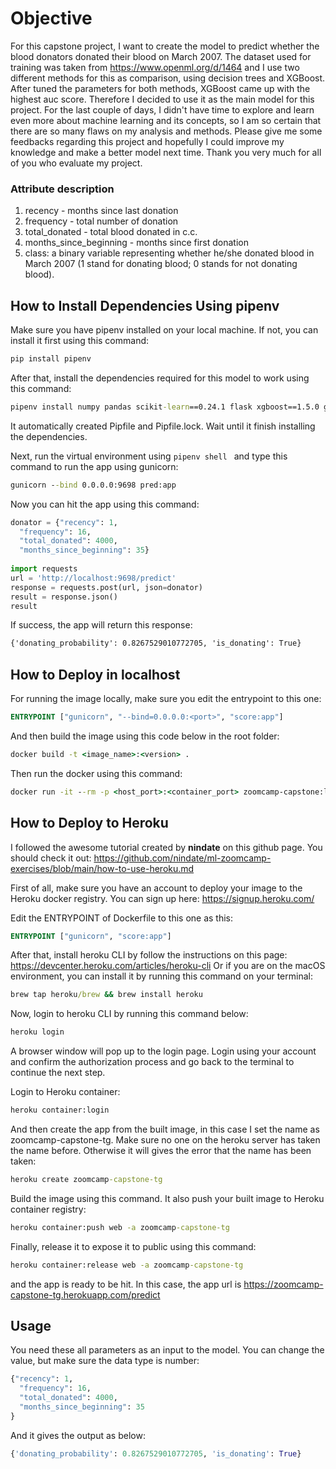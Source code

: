 # Objective
For this capstone project, I want to create the model to predict whether the blood donators donated their blood on March 2007.
The dataset used for training was taken from https://www.openml.org/d/1464 and I use two different methods for this as comparison, 
using decision trees and XGBoost. After tuned the parameters for both methods, XGBoost came up with the highest auc score. 
Therefore I decided to use it as the main model for this project.
For the last couple of days, I didn't have time to explore and learn even more about machine learning and its concepts, 
so I am so certain that there are so many flaws on my analysis and methods. Please give me some feedbacks regarding this project and hopefully 
I could improve my knowledge and make a better model next time. Thank you very much for all of you who evaluate my project.

### Attribute description   
1. recency - months since last donation 
2. frequency - total number of donation 
3. total_donated - total blood donated in c.c. 
4. months_since_beginning - months since first donation
5. class: a binary variable representing whether he/she donated blood in March 2007 (1 stand for donating blood; 0 stands for not donating blood).

## How to Install Dependencies Using pipenv
Make sure you have pipenv installed on your local machine. If not, you can install it first using this command:
```cmd
pip install pipenv
```
After that, install the dependencies required for this model to work using this command:
```cmd
pipenv install numpy pandas scikit-learn==0.24.1 flask xgboost==1.5.0 gunicorn
```
It automatically created Pipfile and Pipfile.lock. Wait until it finish installing the dependencies.

Next, run the virtual environment using ```pipenv shell ``` and type this command to run the app using gunicorn:
```cmd
gunicorn --bind 0.0.0.0:9698 pred:app
```
Now you can hit the app using this command:
```python
donator = {"recency": 1,
  "frequency": 16,
  "total_donated": 4000,
  "months_since_beginning": 35}
 
import requests
url = 'http://localhost:9698/predict'
response = requests.post(url, json=donator)
result = response.json()
result
```
If success, the app will return this response:
```cmd
{'donating_probability': 0.8267529010772705, 'is_donating': True}
```


## How to Deploy in localhost
For running the image locally, make sure you edit the entrypoint to this one:
```Dockerfile
ENTRYPOINT ["gunicorn", "--bind=0.0.0.0:<port>", "score:app"]
```

And then build the image using this code below in the root folder:
```cmd
docker build -t <image_name>:<version> .
```

Then run the docker using this command:
```cmd
docker run -it --rm -p <host_port>:<container_port> zoomcamp-capstone:latest
```

## How to Deploy to Heroku
I followed the awesome tutorial created by **nindate** on this github page. You should check it out: https://github.com/nindate/ml-zoomcamp-exercises/blob/main/how-to-use-heroku.md

First of all, make sure you have an account to deploy your image to the Heroku docker registry. You can sign up here: https://signup.heroku.com/

Edit the ENTRYPOINT of Dockerfile to this one as this:
```Dockerfile
ENTRYPOINT ["gunicorn", "score:app"]
```

After that, install heroku CLI by follow the instructions on this page: https://devcenter.heroku.com/articles/heroku-cli
Or if you are on the macOS environment, you can install it by running this command on your terminal:
```cmd
brew tap heroku/brew && brew install heroku
```

Now, login to heroku CLI by running this command below:
``` cmd
heroku login
```
A browser window will pop up to the login page. Login using your account and confirm the authorization process and go back to the terminal to continue the next step.

Login to Heroku container:
```cmd
heroku container:login
```

And then create the app from the built image, in this case I set the name as zoomcamp-capstone-tg. Make sure no one on the heroku server has taken the name before. Otherwise it will gives the error that the name has been taken:
```cmd
heroku create zoomcamp-capstone-tg 
```

Build the image using this command. It also push your built image to Heroku container registry:
```cmd
heroku container:push web -a zoomcamp-capstone-tg
```

Finally, release it to expose it to public using this command:
```cmd
heroku container:release web -a zoomcamp-capstone-tg
```
and the app is ready to be hit.
In this case, the app url is https://zoomcamp-capstone-tg.herokuapp.com/predict


## Usage

You need these all parameters as an input to the model. You can change the value, but make sure the data type is number:
```python
{"recency": 1,
  "frequency": 16,
  "total_donated": 4000,
  "months_since_beginning": 35
}
  ```

And it gives the output as below:
```python
{'donating_probability': 0.8267529010772705, 'is_donating': True}
```
